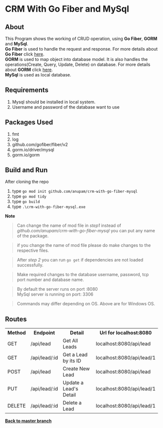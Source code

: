 # CRM With Go Fiber and MySql

## About
This Program shows the working of CRUD operation, using **Go Fiber**, **GORM** and **MySql**.
<br>
**Go Fiber** is used to handle the request and response. For more details about **Go Fiber** click <a href="https://gofiber.io/" target="_blank">here</a>.
<br>
**GORM** is used to map object into database model. It is also handles the operations(Create, Query, Update, Delete) on database. For more details about **GORM** click <a href="https://gorm.io/" target="_blank">here</a>.
<br>
**MySql** is used as local database.

## Requirements
<ol>
    <li>Mysql should be installed in local system.</li>
    <li>Username and password of the database want to use</li>
</ol>

## Packages Used
<ol>
    <li>fmt</li>
    <li>log</li>
    <li>github.com/gofiber/fiber/v2</li>
    <li>gorm.io/driver/mysql</li>
    <li>gorm.io/gorm</li>
</ol>

## Build and Run
After cloning the repo
<ol>
    <li>type <code>go mod init github.com/anupam/crm-with-go-fiber-mysql</code></li>
    <li>type <code>go mod tidy</code></li>
    <li>type <code>go build</code></li>
    <li>type <code>.\crm-with-go-fiber-mysql.exe</code></li>
</ol>

**Note**
> Can change the name of mod file in _step1_ instead of _github.com/anupam/crm-with-go-fiber-mysql_ you can put any name of the package.

> if you change the name of mod file please do make changes to the respective files.

> After _step 2_ you can run <code>go get</code> if dependencies are not loaded successfully.

> Make required changes to the database username, password, tcp port number and database name.

> By default the server runs on port :8080
<br>MySql server is running on port: 3306

> Commands may differ depending on OS. Above are for Windows OS.

## Routes
<table>
    <tr>
        <th>Method</th>
        <th>Endpoint</th>
        <th>Detail</th>
        <th>Url for localhost:8080</th>
    </tr>
    <tr>
        <td>GET</td>
        <td>/api/lead</td>
        <td>Get All Leads</td>
        <td>localhost:8080/api/lead</td>
    </tr>
    <tr>
        <td>GET</td>
        <td>/api/lead/:id</td>
        <td>Get a Lead by its ID</td>
        <td>localhost:8080/api/lead/1</td>
    </tr>
    <tr>
        <td>POST</td>
        <td>/api/lead</td>
        <td>Create New Lead</td>
        <td>localhost:8080/api/lead</td>
    </tr>
    <tr>
        <td>PUT</td>
        <td>/api/lead/:id</td>
        <td>Update a Lead's Detail</td>
        <td>localhost:8080/api/lead/1</td>
    </tr>
    <tr>
        <td>DELETE</td>
        <td>/api/lead/:id</td>
        <td>Delete a Lead</td>
        <td>localhost:8080/api/lead/1</td>
    </tr>
</table>

<a href="https://github.com/DattaAnupam/Go-Projects">**Back to master branch**</a>